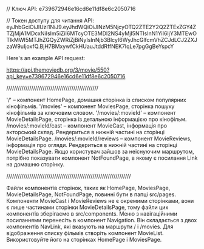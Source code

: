 // Ключ API: e739672946e16cd6e11df8e6c2050716

// Токен доступу для читання API:
eyJhbGciOiJIUzI1NiJ9.eyJhdWQiOiJlNzM5NjcyOTQ2ZTE2Y2Q2ZTExZGY4ZTZjMjA1MDcxNiIsIm5iZiI6MTcyOTE3MDI2NS4yMjI5NTIsInN1YiI6IjY3MTEwOTlkMWI5MTJhZGQyZWRiZjBiNyIsInNjb3BlcyI6WyJhcGlfcmVhZCJdLCJ2ZXJzaW9uIjoxfQ.BjH7BMxywfCkHUauJtddRffNEK7IqLe7pgGgBeYspcY

Here's an example API request:

https://api.themoviedb.org/3/movie/550?api_key=e739672946e16cd6e11df8e6c2050716

////////////////////////////////////////////////

'/' – компонент HomePage, домашня сторінка із списком популярних кінофільмів.
'/movies' – компонент MoviesPage, сторінка пошуку кінофільмів за ключовим
словом. '/movies/:movieId' – компонент MovieDetailsPage, сторінка із детальною
інформацією про кінофільм. /movies/:movieId/cast – компонент MovieCast,
інформація про акторський склад. Рендериться в нижній частині на сторінці
MovieDetailsPage. /movies/:movieId/reviews – компонент MovieReviews, інформація
про огляди. Рендериться в нижній частині на сторінці MovieDetailsPage. Якщо
користувач зайшов за неіснуючим маршрутом, потрібно показувати компонент
NotFoundPage, в якому є посилання Link на домашню сторінку.

/////////////////////////////////////////////////////////////////

Файли компонентів сторінок, таких як HomePage, MoviesPage, MovieDetailsPage,
NotFoundPage, повинні бути в папці src/pages. Компоненти MovieCast і
MovieReviews не є окремими сторінками, вони є лише частинами сторінки
MovieDetailsPage, тому файли цих компонентів зберігаємо в src/components. Меню з
навігаційними посиланнями перенесіть в компонент Navigation. Він складається з
двох компонентів NavLink, які вказують на маршрути / і /movies. Для відображення
списку фільмів створіть компонент MovieList. Використовуйте його на сторінках
HomePage і MoviesPage.
